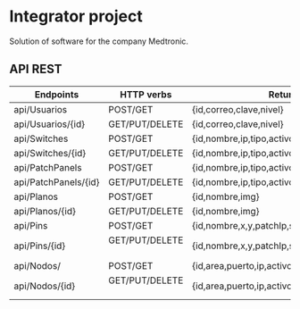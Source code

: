 # Integrator project

 Solution of software for the company Medtronic.

## API REST

| Endpoints     | HTTP verbs    | Returns      |
| ------------- | ------------- | ------------- |
| api/Usuarios  | POST/GET      | {id,correo,clave,nivel}|  
| api/Usuarios/{id}  | GET/PUT/DELETE | {id,correo,clave,nivel} |
| api/Switches  | POST/GET     |{id,nombre,ip,tipo,activo,descripcion}  |
| api/Switches/{id}  | GET/PUT/DELETE  |{id,nombre,ip,tipo,activo,descripcion} |
| api/PatchPanels  |  POST/GET   |{id,nombre,ip,tipo,activo,descripcion,switch} |
| api/PatchPanels/{id}  |  GET/PUT/DELETE   |{id,nombre,ip,tipo,activo,descripcion,switch} |
| api/Planos  |  POST/GET   |{id,nombre,img} |
| api/Planos/{id}  |  GET/PUT/DELETE    |{id,nombre,img} |
| api/Pins |  POST/GET   |{id,nombre,x,y,patchIp,switchIp,plano} |
| api/Pins/{id}  |  GET/PUT/DELETE   |{id,nombre,x,y,patchIp,switchIp,plano} |
| api/Nodos/  | POST/GET   |{id,area,puerto,ip,activo,tipo,descripcion} |
| api/Nodos/{id}  |  GET/PUT/DELETE   |{id,area,puerto,ip,activo,tipo,descripcion} |
